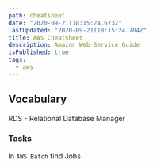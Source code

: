 ```yaml
---
path: cheatsheet
date: "2020-09-21T18:15:24.673Z"
lastUpdated: "2020-09-21T18:15:24.704Z"
title: AWS Cheatsheet
description: Amazon Web Service Guide
isPublished: true
tags:
  - aws
---
```


## Vocabulary

RDS - Relational Database Manager

### Tasks

In `AWS Batch` find Jobs

